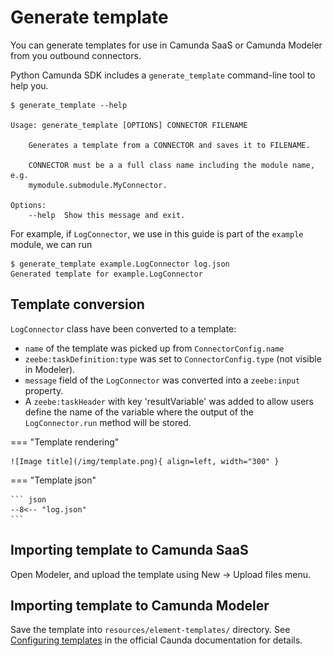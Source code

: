 # Generate template

You can generate templates for use in Camunda SaaS or Camunda Modeler from you outbound connectors.

Python Camunda SDK includes a `generate_template` command-line tool to help you.

``` console
$ generate_template --help

Usage: generate_template [OPTIONS] CONNECTOR FILENAME

	Generates a template from a CONNECTOR and saves it to FILENAME.

	CONNECTOR must be a a full class name including the module name, e.g.
	mymodule.submodule.MyConnector.

Options:
	--help  Show this message and exit.
```

For example, if `LogConnector`, we use in this guide is part of the `example` module, we can run

``` console
$ generate_template example.LogConnector log.json
Generated template for example.LogConnector
```

## Template conversion

`LogConnector` class have been converted to a template:

* `name` of the template was picked up from `ConnectorConfig.name`
* `zeebe:taskDefinition:type` was set to `ConnectorConfig.type` (not visible in Modeler).
* `message` field of the `LogConnector` was converted into a `zeebe:input` property.
* A `zeebe:taskHeader` with key 'resultVariable' was added to allow users define the name of the variable where the output of the `LogConnector.run` method will be stored.


=== "Template rendering"

	![Image title](/img/template.png){ align=left, width="300" }

=== "Template json"

	``` json
	--8<-- "log.json"
	```

## Importing template to Camunda SaaS

Open Modeler, and upload the template using New -> Upload files menu.

## Importing template to Camunda Modeler

Save the template into `resources/element-templates/` directory. See [Configuring templates](https://docs.camunda.io/docs/components/modeler/desktop-modeler/element-templates/configuring-templates/) in the official Caunda documentation for details.